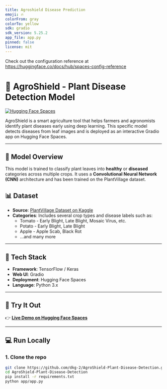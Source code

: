 ```yaml
---
title: Agroshield Disease Prediction
emoji: 🔥
colorFrom: gray
colorTo: yellow
sdk: gradio
sdk_version: 5.25.2
app_file: app.py
pinned: false
license: mit
---
```


Check out the configuration reference at https://huggingface.co/docs/hub/spaces-config-reference

# 🌾 AgroShield - Plant Disease Detection Model

[![Hugging Face Spaces](https://img.shields.io/badge/Live%20Demo-Hugging%20Face-blue?logo=huggingface)](https://huggingface.co/spaces/dkg-2/Agroshield_disease_prediction)

AgroShield is a smart agriculture tool that helps farmers and agronomists identify plant diseases early using deep learning. This specific model detects diseases from leaf images and is deployed as an interactive Gradio app on Hugging Face Spaces.

---

## 🧠 Model Overview

This model is trained to classify plant leaves into **healthy** or **diseased** categories across multiple crops. It uses a **Convolutional Neural Network (CNN)** architecture and has been trained on the PlantVillage dataset.


## 📊 Dataset

- **Source**: [PlantVillage Dataset on Kaggle](https://www.kaggle.com/datasets/abdallahalidev/plantvillage-dataset)
- **Categories**: Includes several crop types and disease labels such as:
  - Tomato - Early Blight, Late Blight, Mosaic Virus, etc.
  - Potato - Early Blight, Late Blight
  - Apple - Apple Scab, Black Rot
  - ...and many more

---

## 🔧 Tech Stack

- **Framework**: TensorFlow / Keras
- **Web UI**: Gradio
- **Deployment**: Hugging Face Spaces
- **Language**: Python 3.x

---

## 🚀 Try It Out

👉 **[Live Demo on Hugging Face Spaces](https://huggingface.co/spaces/dkg-2/Agroshield_disease_prediction)**

---

## 💻 Run Locally

### 1. Clone the repo
```bash
git clone https://github.com/dkg-2/AgroShield-Plant-Disease-Detection.git
cd AgroShield-Plant-Disease-Detection
pip install -r requirements.txt
python app/app.py

